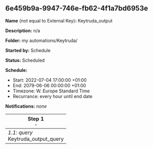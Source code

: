 ## 6e459b9a-9947-746e-fb62-4f1a7bd6953e

**Name** (not equal to External Key)**:** Keytruda_output

**Description:** n/a

**Folder:** my automations/Keytruda/

**Started by:** Schedule

**Status:** Scheduled

**Schedule:**

* Start: 2022-07-04 17:00:00 +01:00
* End: 2079-06-06 00:00:00 +01:00
* Timezone: W. Europe Standard Time
* Recurrance: every hour until end date

**Notifications:** _none_


| Step 1<br>_<small>-</small>_ |
| --- |
| _1.1: query_<br>Keytruda_output_query |
